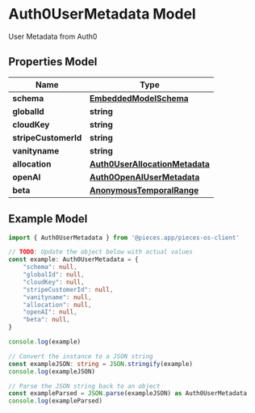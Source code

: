 
# Auth0UserMetadata Model

User Metadata from Auth0

## Properties Model

Name | Type
------------ | -------------
**schema** | [**EmbeddedModelSchema**](EmbeddedModelSchema)
**globalId** | **string**
**cloudKey** | **string**
**stripeCustomerId** | **string**
**vanityname** | **string**
**allocation** | [**Auth0UserAllocationMetadata**](Auth0UserAllocationMetadata)
**openAI** | [**Auth0OpenAIUserMetadata**](Auth0OpenAIUserMetadata)
**beta** | [**AnonymousTemporalRange**](AnonymousTemporalRange)

## Example Model

```typescript
import { Auth0UserMetadata } from '@pieces.app/pieces-os-client'

// TODO: Update the object below with actual values
const example: Auth0UserMetadata = {
    "schema": null,
    "globalId": null,
    "cloudKey": null,
    "stripeCustomerId": null,
    "vanityname": null,
    "allocation": null,
    "openAI": null,
    "beta": null,
}

console.log(example)

// Convert the instance to a JSON string
const exampleJSON: string = JSON.stringify(example)
console.log(exampleJSON)

// Parse the JSON string back to an object
const exampleParsed = JSON.parse(exampleJSON) as Auth0UserMetadata
console.log(exampleParsed)
```


